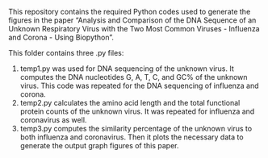 This repository contains the required Python codes used to generate the figures in the paper “Analysis and Comparison of the DNA Sequence of an Unknown Respiratory Virus with the Two Most Common Viruses - Influenza and Corona - Using Biopython”.

This folder contains three .py files:
1.	temp1.py was used for DNA sequencing of the unknown virus. It computes the DNA nucleotides G, A, T, C, and GC% of the unknown virus. This code was repeated for the DNA sequencing of influenza and corona.
2.	temp2.py calculates the amino acid length and the total functional protein counts of the unknown virus. It was repeated for influenza and coronavirus as well.
3.	temp3.py computes the similarity percentage of the unknown virus to both influenza and coronavirus. Then it plots the necessary data to generate the output graph figures of this paper.
